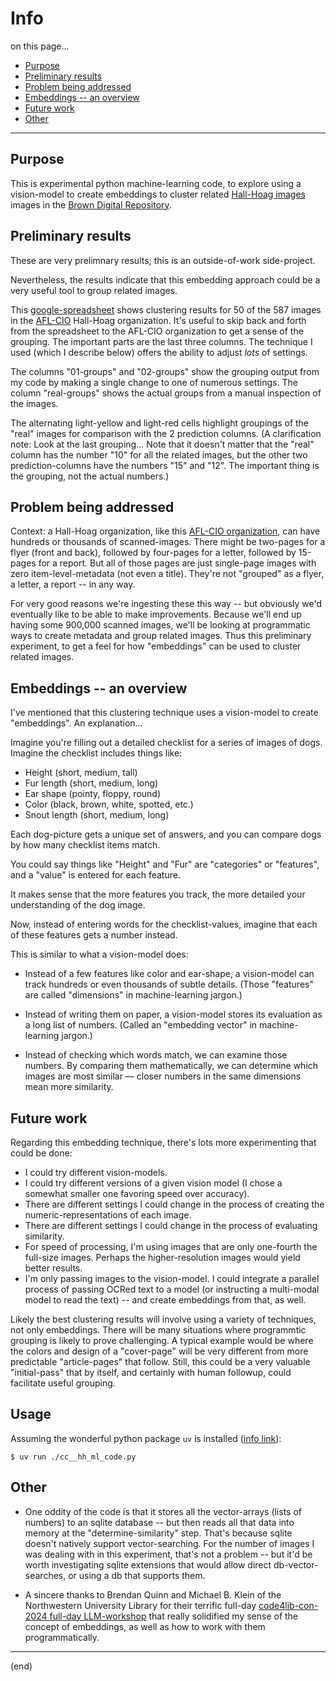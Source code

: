 # Info

on this page...
- [Purpose](#purpose)
- [Preliminary results](#preliminary-results)
- [Problem being addressed](#problem-being-addressed)
- [Embeddings -- an overview](#embeddings----an-overview)
- [Future work](#future-work)
- [Other](#other)

---


## Purpose

This is experimental python machine-learning code, to explore using a vision-model to create embeddings to cluster related [Hall-Hoag images][HH] images in the [Brown Digital Repository][BDR].

[HH]: <https://repository.library.brown.edu/studio/item/bdr:9r3a8c4a/>
[BDR]: <https://repository.library.brown.edu/studio/>


## Preliminary results

These are very prelimnary results; this is an outside-of-work side-project.

Nevertheless, the results indicate that this embedding approach could be a very useful tool to group related images.

This [google-spreadsheet][ggl] shows clustering results for 50 of the 587 images in the [AFL-CIO][AFL] Hall-Hoag organization. It's useful to skip back and forth from the spreadsheet to the AFL-CIO organization to get a sense of the grouping. The important parts are the last three columns. The technique I used (which I describe below) offers the ability to adjust _lots_ of settings. 

The columns "01-groups" and "02-groups" show the grouping output from my code by making a single change to one of numerous settings. The column "real-groups" shows the actual groups from a manual inspection of the images.

The alternating light-yellow and light-red cells highlight groupings of the "real" images for comparison with the 2 prediction columns. (A clarification note: Look at the last grouping... Note that it doesn't matter that the "real" column has the number "10" for all the related images, but the other two prediction-columns have the numbers "15" and "12". The important thing is the grouping, not the actual numbers.)

[ggl]: <https://docs.google.com/spreadsheets/d/10_lqr7n4qQ2e0zgZxXNt4rKIkLiTMlLg7UoLxF2G7Wc/>
[AFL]: <https://repository.library.brown.edu/studio/item/bdr:9r3a8c4a/>


## Problem being addressed

Context: a Hall-Hoag organization, like this [AFL-CIO organization][AFL], can have hundreds or thousands of scanned-images. There might be two-pages for a flyer (front and back), followed by four-pages for a letter, followed by 15-pages for a report. But all of those pages are just single-page images with zero item-level-metadata (not even a title). They're not "grouped" as a flyer, a letter, a report -- in any way.

For very good reasons we're ingesting these this way -- but obviously we'd eventually like to be able to make improvements. Because we'll end up having some 900,000 scanned images, we'll be looking at programmatic ways to create metadata and group related images. Thus this preliminary experiment,  to get a feel for how "embeddings" can be used to cluster related images.


## Embeddings -- an overview

I've mentioned that this clustering technique uses a vision-model to create "embeddings". An explanation...

Imagine you're filling out a detailed checklist for a series of images of dogs. Imagine the checklist includes things like:

- Height (short, medium, tall)
- Fur length (short, medium, long)
- Ear shape (pointy, floppy, round)
- Color (black, brown, white, spotted, etc.)
- Snout length (short, medium, long)

Each dog-picture gets a unique set of answers, and you can compare dogs by how many checklist items match.

You could say things like "Height" and "Fur" are "categories" or "features", and a "value" is entered for each feature.

It makes sense that the more features you track, the more detailed your understanding of the dog image.

Now, instead of entering words for the checklist-values, imagine that each of these features gets a number instead. 

This is similar to what a vision-model does:

- Instead of a few features like color and ear-shape, a vision-model can track hundreds or even thousands of subtle details. (Those "features" are called "dimensions" in machine-learning jargon.)

- Instead of writing them on paper, a vision-model stores its evaluation as a long list of numbers. (Called an "embedding vector" in machine-learning jargon.)

- Instead of checking which words match, we can examine those numbers. By comparing them mathematically, we can determine which images are most similar — closer numbers in the same dimensions mean more similarity.


## Future work

Regarding this embedding technique, there's lots more experimenting that could be done:

- I could try different vision-models.
- I could try different versions of a given vision model (I chose a somewhat smaller one favoring speed over accuracy).
- There are different settings I could change in the process of creating the numeric-representations of each image.
- There are different settings I could change in the process of evaluating similarity.
- For speed of processing, I'm using images that are only one-fourth the full-size images. Perhaps the higher-resolution images would yield better results.
- I'm only passing images to the vision-model. I could integrate a parallel process of passing OCRed text to a model (or instructing a multi-modal model to read the text) -- and create embeddings from that, as well.

Likely the best clustering results will involve using a variety of techniques, not only embeddings. There will be many situations where programmtic grouping is likely to prove challenging. A typical example would be where the colors and design of a "cover-page" will be very different from more predictable "article-pages" that follow. Still, this could be a very valuable "initial-pass" that by itself, and certainly with human followup, could facilitate useful grouping.


## Usage

Assuming the wonderful python package `uv` is installed ([info link][uv]):

```
$ uv run ./cc__hh_ml_code.py
```

[uv]: <https://docs.astral.sh/uv/>


## Other

- One oddity of the code is that it stores all the vector-arrays (lists of numbers) to an sqlite database -- but then reads all that data into memory at the "determine-similarity" step. That's because sqlite doesn't natively support vector-searching. For the number of images I was dealing with in this experiment, that's not a problem -- but it'd be worth  investigating sqlite extensions that would allow direct db-vector-searches, or using a db that supports them.

- A sincere thanks to Brendan Quinn and Michael B. Klein of the Northwestern University Library for their terrific full-day [code4lib-con-2024 full-day LLM-workshop][c4l-llm] that really solidified my sense of the concept of embeddings, as well as how to work with them programmatically. 

[c4l-llm]: <https://2024.code4lib.org/workshop/GenAI4Lib-A-Practical-Introduction-to-Large-Language-Models>

---

(end)